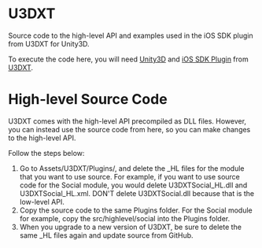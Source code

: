 U3DXT
=================================

Source code to the high-level API and examples used in the iOS SDK plugin from U3DXT for Unity3D.

To execute the code here, you will need <a href="http://www.unity3d.com">Unity3D</a> and <a href="http://u3d.as/content/vitapoly-inc/i-os-sdk-native-api-access-from-c-javascript-and-boo/50g">iOS SDK Plugin</a> from <a href="http://u3dxt.com">U3DXT</a>.


High-level Source Code
=================================
U3DXT comes with the high-level API precompiled as DLL files. However, you can instead use the source code from here, so you can make changes to the high-level API.

Follow the steps below:
1. Go to Assets/U3DXT/Plugins/, and delete the _HL files for the module that you want to use source.  For example, if you want to use source code for the Social module, you would delete U3DXTSocial_HL.dll and U3DXTSocial_HL.xml.  DON'T delete U3DXTSocial.dll because that is the low-level API.
2. Copy the source code to the same Plugins folder.  For the Social module for example, copy the src/highlevel/social into the Plugins folder.
3. When you upgrade to a new version of U3DXT, be sure to delete the same _HL files again and update source from GitHub.
